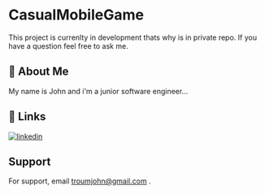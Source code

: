# CasualMobileGame
This project is currenlty in development thats why is in private repo.
If you have a question feel free to ask me.

## 🚀 About Me
My name is John and i'm a junior software engineer...

## 🔗 Links
[![linkedin](https://img.shields.io/badge/linkedin-0A66C2?style=for-the-badge&logo=linkedin&logoColor=white)](https://www.linkedin.com/in/giannis-sakkas-a67587260/)

## Support

For support, email troumjohn@gmail.com .
